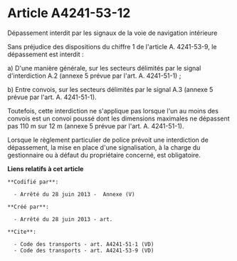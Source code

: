# Article A4241-53-12

Dépassement interdit par les signaux de la voie de navigation intérieure 

Sans préjudice des dispositions du chiffre 1 de l'article A. 4241-53-9, le dépassement est interdit : 

a) D'une manière générale, sur les secteurs délimités par le signal d'interdiction A.2 (annexe 5 prévue par l'art. A.
4241-51-1) ; 

b) Entre convois, sur les secteurs délimités par le signal A.3 (annexe 5 prévue par l'art. A. 4241-51-1). 

Toutefois, cette interdiction ne s'applique pas lorsque l'un au moins des convois est un convoi poussé dont les dimensions
maximales ne dépassent pas 110 m sur 12 m (annexe 5 prévue par l'art. A. 4241-51-1). 

Lorsque le règlement particulier de police prévoit une interdiction de dépassement, la mise en place d'une signalisation, à
la charge du gestionnaire ou à défaut du propriétaire concerné, est obligatoire.

**Liens relatifs à cet article**

	**Codifié par**:

	  - Arrêté du 28 juin 2013 -  Annexe (V)

	**Créé par**:

	  - Arrêté du 28 juin 2013 - art.

	**Cite**:

	  - Code des transports - art. A4241-51-1 (VD)
	  - Code des transports - art. A4241-53-9 (VD)

